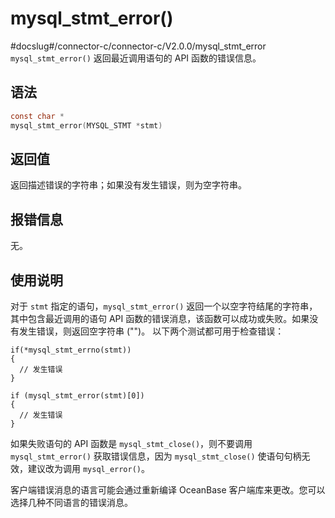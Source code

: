 mysql_stmt_error() 
=======================================
#docslug#/connector-c/connector-c/V2.0.0/mysql_stmt_error
`mysql_stmt_error()` 返回最近调用语句的 API 函数的错误信息。

语法 
-----------------------

```c
const char *
mysql_stmt_error(MYSQL_STMT *stmt)
```



返回值 
------------------------

返回描述错误的字符串；如果没有发生错误，则为空字符串。

报错信息 
-------------------------

无。

使用说明 
-------------------------

对于 `stmt` 指定的语句，`mysql_stmt_error()` 返回一个以空字符结尾的字符串，其中包含最近调用的语句 API 函数的错误消息，该函数可以成功或失败。如果没有发生错误，则返回空字符串 ("")。 以下两个测试都可用于检查错误：

```unknow
if(*mysql_stmt_errno(stmt))
{
  // 发生错误
}

if (mysql_stmt_error(stmt)[0])
{
  // 发生错误
}
```



如果失败语句的 API 函数是 `mysql_stmt_close()`，则不要调用 `mysql_stmt_error()` 获取错误信息，因为 `mysql_stmt_close()` 使语句句柄无效，建议改为调用 `mysql_error()`。

客户端错误消息的语言可能会通过重新编译 OceanBase 客户端库来更改。您可以选择几种不同语言的错误消息。
